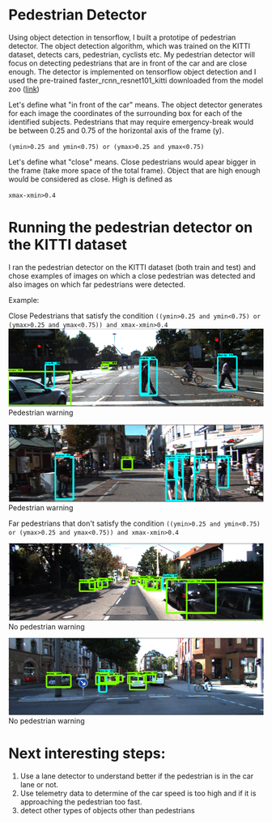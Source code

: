 # Pedestrian Detector

Using object detection in tensorflow, I built a prototipe of pedestrian detector.
The object detection algorithm, which was trained on the KITTI dataset, detects cars, pedestrian, cyclists etc. My pedestrian detector will focus on detecting pedestrians that are in front of the car and are close enough. 
The detector is implemented on tensorflow object detection and I used the pre-trained faster_rcnn_resnet101_kitti downloaded from the model zoo ([link](https://github.com/tensorflow/models/blob/master/research/object_detection/g3doc/detection_model_zoo.md))


Let's define what "in front of the car" means. The object detector generates for each image the coordinates of the surrounding box for each of the identified subjects. Pedestrians that may require emergency-break would be between 0.25 and 0.75 of the horizontal axis of the frame (y).

`(ymin>0.25 and ymin<0.75) or (ymax>0.25 and ymax<0.75)`

Let's define what "close" means. Close pedestrians would apear bigger in the frame (take more space of the total frame). Object that are high enough would be considered as close. High is defined as 

`xmax-xmin>0.4`


# Running the pedestrian detector on the KITTI dataset
I ran the pedestrian detector on the KITTI dataset (both train and test) and chose examples of images on which a close pedestrian was detected and also images on which far pedestrians were detected.

Example: 


Close Pedestrians that satisfy the condition `((ymin>0.25 and ymin<0.75) or (ymax>0.25 and ymax<0.75)) and xmax-xmin>0.4`
![pedestrian_warning](images/close_pedestrian.png)
Pedestrian warning

![pedestrian_warning](images/close_pedestrian_2.png)
Pedestrian warning


Far pedestrians that don't satisfy the condition `((ymin>0.25 and ymin<0.75) or (ymax>0.25 and ymax<0.75)) and xmax-xmin>0.4`

![pedestrian_no_warning](images/far_pedestrian.png)
No pedestrian warning

![pedestrian_no_warning](images/far_pedestrian_2.png)
No pedestrian warning


# Next interesting steps:
1. Use a lane detector to understand better if the pedestrian is in the car lane or not.
2. Use telemetry data to determine of the car speed is too high and if it is approaching the pedestrian too fast.
3. detect other types of objects other than pedestrians
